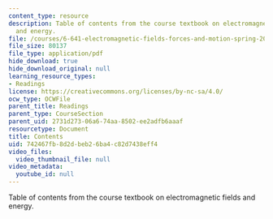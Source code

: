 ```yaml
---
content_type: resource
description: Table of contents from the course textbook on electromagnetic fields
  and energy.
file: /courses/6-641-electromagnetic-fields-forces-and-motion-spring-2005/742467fb8d2dbeb26ba4c82d7438eff4_contents.pdf
file_size: 80137
file_type: application/pdf
hide_download: true
hide_download_original: null
learning_resource_types:
- Readings
license: https://creativecommons.org/licenses/by-nc-sa/4.0/
ocw_type: OCWFile
parent_title: Readings
parent_type: CourseSection
parent_uid: 2731d273-06a6-74aa-8502-ee2adfb6aaaf
resourcetype: Document
title: Contents
uid: 742467fb-8d2d-beb2-6ba4-c82d7438eff4
video_files:
  video_thumbnail_file: null
video_metadata:
  youtube_id: null
---
```

Table of contents from the course textbook on electromagnetic fields and energy.